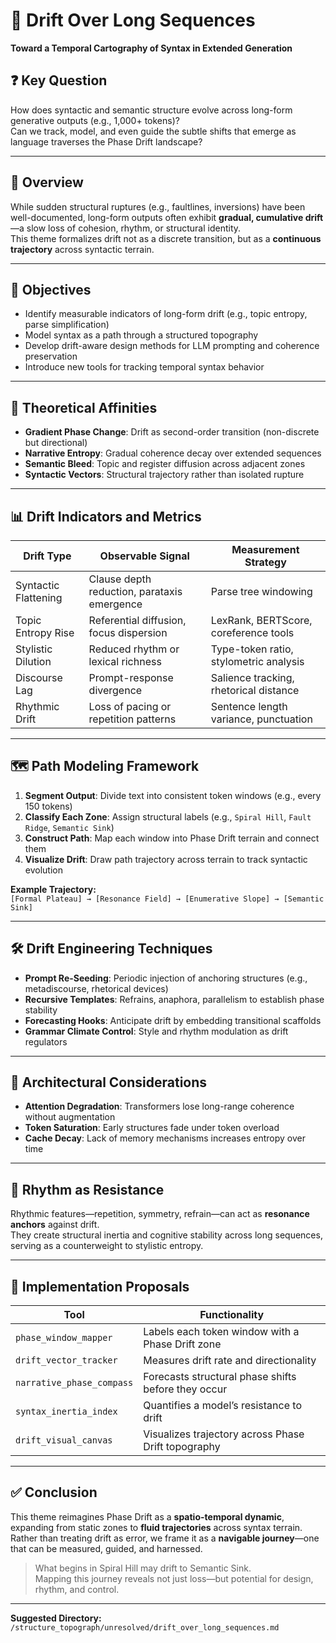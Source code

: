 # 🧭 Drift Over Long Sequences  
**Toward a Temporal Cartography of Syntax in Extended Generation**

## ❓ Key Question  
How does syntactic and semantic structure evolve across long-form generative outputs (e.g., 1,000+ tokens)?  
Can we track, model, and even guide the subtle shifts that emerge as language traverses the Phase Drift landscape?

---

## 🧠 Overview  
While sudden structural ruptures (e.g., faultlines, inversions) have been well-documented, long-form outputs often exhibit **gradual, cumulative drift**—a slow loss of cohesion, rhythm, or structural identity.  
This theme formalizes drift not as a discrete transition, but as a **continuous trajectory** across syntactic terrain.

---

## 🎯 Objectives  
- Identify measurable indicators of long-form drift (e.g., topic entropy, parse simplification)  
- Model syntax as a path through a structured topography  
- Develop drift-aware design methods for LLM prompting and coherence preservation  
- Introduce new tools for tracking temporal syntax behavior

---

## 🔗 Theoretical Affinities  
- **Gradient Phase Change**: Drift as second-order transition (non-discrete but directional)  
- **Narrative Entropy**: Gradual coherence decay over extended sequences  
- **Semantic Bleed**: Topic and register diffusion across adjacent zones  
- **Syntactic Vectors**: Structural trajectory rather than isolated rupture

---

## 📊 Drift Indicators and Metrics  

| Drift Type           | Observable Signal                           | Measurement Strategy                  |
|----------------------|----------------------------------------------|----------------------------------------|
| Syntactic Flattening | Clause depth reduction, parataxis emergence | Parse tree windowing                   |
| Topic Entropy Rise   | Referential diffusion, focus dispersion      | LexRank, BERTScore, coreference tools  |
| Stylistic Dilution   | Reduced rhythm or lexical richness           | Type-token ratio, stylometric analysis |
| Discourse Lag        | Prompt-response divergence                   | Salience tracking, rhetorical distance |
| Rhythmic Drift       | Loss of pacing or repetition patterns        | Sentence length variance, punctuation  |

---

## 🗺️ Path Modeling Framework  

1. **Segment Output**: Divide text into consistent token windows (e.g., every 150 tokens)  
2. **Classify Each Zone**: Assign structural labels (e.g., `Spiral Hill`, `Fault Ridge`, `Semantic Sink`)  
3. **Construct Path**: Map each window into Phase Drift terrain and connect them  
4. **Visualize Drift**: Draw path trajectory across terrain to track syntactic evolution  

**Example Trajectory:**  
`[Formal Plateau] → [Resonance Field] → [Enumerative Slope] → [Semantic Sink]`

---

## 🛠️ Drift Engineering Techniques  

- **Prompt Re-Seeding**: Periodic injection of anchoring structures (e.g., metadiscourse, rhetorical devices)  
- **Recursive Templates**: Refrains, anaphora, parallelism to establish phase stability  
- **Forecasting Hooks**: Anticipate drift by embedding transitional scaffolds  
- **Grammar Climate Control**: Style and rhythm modulation as drift regulators  

---

## 🧬 Architectural Considerations  

- **Attention Degradation**: Transformers lose long-range coherence without augmentation  
- **Token Saturation**: Early structures fade under token overload  
- **Cache Decay**: Lack of memory mechanisms increases entropy over time  

---

## 🔁 Rhythm as Resistance  

Rhythmic features—repetition, symmetry, refrain—can act as **resonance anchors** against drift.  
They create structural inertia and cognitive stability across long sequences, serving as a counterweight to stylistic entropy.

---

## 🧪 Implementation Proposals  

| Tool                     | Functionality                                        |
|--------------------------|------------------------------------------------------|
| `phase_window_mapper`    | Labels each token window with a Phase Drift zone     |
| `drift_vector_tracker`   | Measures drift rate and directionality               |
| `narrative_phase_compass`| Forecasts structural phase shifts before they occur  |
| `syntax_inertia_index`   | Quantifies a model’s resistance to drift             |
| `drift_visual_canvas`    | Visualizes trajectory across Phase Drift topography  |

---

## ✅ Conclusion  

This theme reimagines Phase Drift as a **spatio-temporal dynamic**, expanding from static zones to **fluid trajectories** across syntax terrain.  
Rather than treating drift as error, we frame it as a **navigable journey**—one that can be measured, guided, and harnessed.

> What begins in Spiral Hill may drift to Semantic Sink.  
> Mapping this journey reveals not just loss—but potential for design, rhythm, and control.

---

**Suggested Directory:**  
`/structure_topograph/unresolved/drift_over_long_sequences.md`
